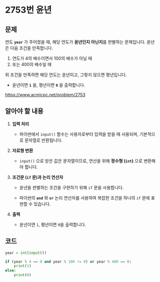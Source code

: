 # 2753번 윤년
## 문제
연도 **`year`** 가 주어졌을 때, 해당 연도가 **윤년인지 아닌지**를 판별하는 문제입니다. 윤년은 다음 조건을 만족합니다.

1. 연도가 4의 배수이면서 100의 배수가 아닐 때
2. 또는 400의 배수일 때

위 조건을 만족하면 해당 연도는 윤년이고, 그렇지 않으면 평년입니다.  
- 윤년이면 **`1`** 을, 평년이면 **`0`** 을 출력합니다.

https://www.acmicpc.net/problem/2753

## 알아야 할 내용
1. **입력 처리**
   - 파이썬에서 `input()` 함수는 사용자로부터 입력을 받을 때 사용되며, 기본적으로 문자열로 반환됩니다.

2. **자료형 변환**
   - `input()` 으로 받은 값은 문자열이므로, 연산을 위해 **정수형 (`int`)** 으로 변환해야 합니다.

3. **조건문 (`if` 문)과 논리 연산자**
   - 윤년을 판별하는 조건을 구현하기 위해 `if` 문을 사용합니다.

   - 파이썬의 **`and`** 와 **`or`** 논리 연산자를 사용하여 복잡한 조건을 하나의 `if` 문에 표현할 수 있습니다.  
   
4. **출력**
   - 윤년이면 `1`, 평년이면 `0`을 출력합니다.

## 코드
```python
year = int(input())

if (year % 4 == 0 and year % 100 != 0) or year % 400 == 0:
    print(1)
else:
    print(0)
```


